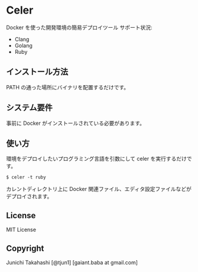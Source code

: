 # Celer
Docker を使った開発環境の簡易デプロイツール
サポート状況:
- Clang
- Golang
- Ruby

## インストール方法
PATH の通った場所にバイナリを配置するだけです。

## システム要件
事前に Docker がインストールされている必要があります。

## 使い方
環境をデプロイしたいプログラミング言語を引数にして celer を実行するだけです。

```
$ celer -t ruby
```

カレントディレクトリ上に Docker 関連ファイル、エディタ設定ファイルなどがデプロイされます。


## License
MIT License

## Copyright
Junichi Takahashi [@tjun1] [gaiant.baba at gmail.com]
